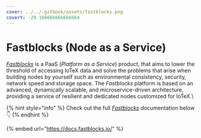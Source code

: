 ```yaml
---
cover: ../../.gitbook/assets/fastblocks.png
coverY: -29.166666666666664
---
```


# Fastblocks (Node as a Service)

[_Fastblocks_](https://www.fastblocks.io/) is a PaaS (_Platform as a Service_) product, that aims to lower the threshold of accessing IoTeX data and solve the problems that arise when building nodes by yourself such as environmental consistency, security, network speed and storage space. The _Fastblocks_ platform is based on an advanced, dynamically scalable, and microservice-driven architecture, providing a service of resilient and dedicated nodes customized for IoTeX.\


{% hint style="info" %}
Check out the full [_Fastblocks_](https://docs.fastblocks.io/) documentation below 👇
{% endhint %}

{% embed url="https://docs.fastblocks.io/" %}


